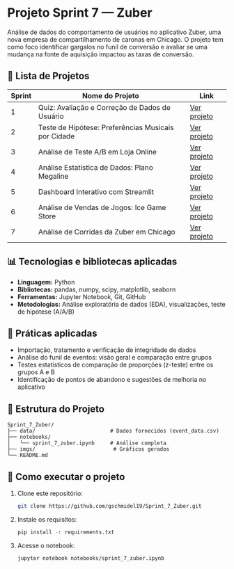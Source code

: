 # Projeto Sprint 7 — Zuber

Análise de dados do comportamento de usuários no aplicativo Zuber, uma nova empresa de compartilhamento de caronas em Chicago. O projeto tem como foco identificar gargalos no funil de conversão e avaliar se uma mudança na fonte de aquisição impactou as taxas de conversão.

## 📌 Lista de Projetos

| Sprint | Nome do Projeto                                    | Link |
|--------|----------------------------------------------------|------|
| 1      | Quiz: Avaliação e Correção de Dados de Usuário     | [Ver projeto](https://github.com/gschmidel19/sprint-01-quiz-qualidade-dados/tree/main/sprint-01-quiz-qualidade-dados) |
| 2      | Teste de Hipótese: Preferências Musicais por Cidade | [Ver projeto](https://github.com/gschmidel19/sprint-02-preferencias-musicais-cidades/tree/main/sprint-02-preferencias-musicais-cidades) |
| 3      | Análise de Teste A/B em Loja Online                | [Ver projeto](https://github.com/gschmidel19/sprint-3-ab-test-analysis/tree/main/sprint-3-ab-test-analysis) |
| 4      | Análise Estatística de Dados: Plano Megaline       | [Ver projeto](https://github.com/gschmidel19/Sprint_4_Megaline/tree/main/Sprint_4_Megaline) |
| 5      | Dashboard Interativo com Streamlit                 | [Ver projeto](https://testeaula-vadtlkgochzupctcfyxgp6.streamlit.app) |
| 6      | Análise de Vendas de Jogos: Ice Game Store         | [Ver projeto](https://github.com/gschmidel19/Sprint_6_VideoGame_Sales/tree/main/Sprint_6_VideoGame_Sales) |
| 7      | Análise de Corridas da Zuber em Chicago            | [Ver projeto](https://github.com/gschmidel19/Sprint_7_Zuber/tree/main/Sprint_7_Zuber)|


## 📊 Tecnologias e bibliotecas aplicadas

* **Linguagem:** Python
* **Bibliotecas:** pandas, numpy, scipy, matplotlib, seaborn
* **Ferramentas:** Jupyter Notebook, Git, GitHub
* **Metodologias:** Análise exploratória de dados (EDA), visualizações, teste de hipótese (A/A/B)

## 🔬 Práticas aplicadas

* Importação, tratamento e verificação de integridade de dados
* Análise do funil de eventos: visão geral e comparação entre grupos
* Testes estatísticos de comparação de proporções (z-teste) entre os grupos A e B
* Identificação de pontos de abandono e sugestões de melhoria no aplicativo

## 📂 Estrutura do Projeto

```
Sprint_7_Zuber/
├── data/                        # Dados fornecidos (event_data.csv)
├── notebooks/
│   └── sprint_7_zuber.ipynb     # Análise completa
├── imgs/                         # Gráficos gerados
└── README.md
```

## 🚀 Como executar o projeto

1. Clone este repositório:

   ```bash
   git clone https://github.com/gschmidel19/Sprint_7_Zuber.git
   ```
2. Instale os requisitos:

   ```bash
   pip install -r requirements.txt
   ```
3. Acesse o notebook:

   ```bash
   jupyter notebook notebooks/sprint_7_zuber.ipynb
   ```
